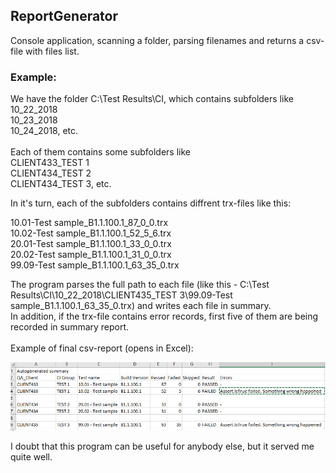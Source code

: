 ## ReportGenerator
Console application, scanning a folder, parsing filenames and returns a csv-file with files list.</br>

### Example:</br>
We have the folder C:\Test Results\CI, which contains subfolders like </br>
10_22_2018</br>
10_23_2018 </br>
10_24_2018, etc. </br>
</br>
Each of them contains some subfolders like </br>
CLIENT433_TEST 1 </br>
CLIENT434_TEST 2</br>
CLIENT434_TEST 3, etc.</br>

In it's turn, each of the subfolders contains diffrent trx-files like this:</br>

10.01-Test sample_B1.1.100.1_87_0_0.trx</br>
10.02-Test sample_B1.1.100.1_52_5_6.trx</br>
20.01-Test sample_B1.1.100.1_33_0_0.trx</br>
20.02-Test sample_B1.1.100.1_31_0_0.trx</br>
99.09-Test sample_B1.1.100.1_63_35_0.trx</br>

The program parses the full path to each file (like this - C:\Test Results\CI\10_22_2018\CLIENT435_TEST 3\99.09-Test sample_B1.1.100.1_63_35_0.trx) and writes each file in summary.</br>
In addition, if the trx-file contains error records, first five of them are being recorded in summary report.</br>
</br>
Example of final csv-report (opens in Excel):</br>

![Screenshot](sample.jpg)

I doubt that this program can be useful for anybody else, but it served me quite well.</br>